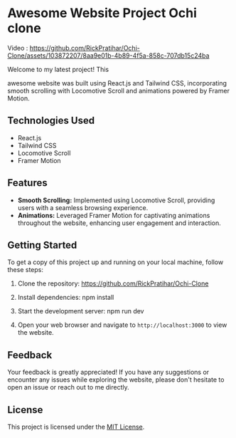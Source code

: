 # Awesome Website Project Ochi clone

Video : 
https://github.com/RickPratihar/Ochi-Clone/assets/103872207/8aa9e01b-4b89-4f5a-858c-707db15c24ba

Welcome to my latest project! This 


awesome website was built using React.js and Tailwind CSS, incorporating smooth scrolling with Locomotive Scroll and animations powered by Framer Motion.

## Technologies Used
- React.js
- Tailwind CSS
- Locomotive Scroll
- Framer Motion

## Features
- **Smooth Scrolling:** Implemented using Locomotive Scroll, providing users with a seamless browsing experience.
- **Animations:** Leveraged Framer Motion for captivating animations throughout the website, enhancing user engagement and interaction.

## Getting Started
To get a copy of this project up and running on your local machine, follow these steps:

1. Clone the repository: https://github.com/RickPratihar/Ochi-Clone

2. Install dependencies: npm install
  
3. Start the development server: npm run dev
   
4. Open your web browser and navigate to `http://localhost:3000` to view the website.

## Feedback
Your feedback is greatly appreciated! If you have any suggestions or encounter any issues while exploring the website, please don't hesitate to open an issue or reach out to me directly.

## License
This project is licensed under the [MIT License](LICENSE).



